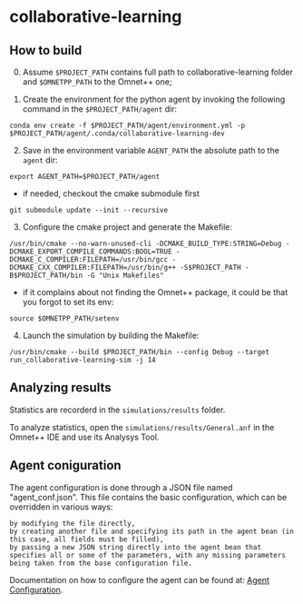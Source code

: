 # collaborative-learning

## How to build

0) Assume `$PROJECT_PATH` contains full path to collaborative-learning folder and `$OMNETPP_PATH` to the Omnet++ one;

1) Create the environment for the python agent by invoking the following command in the `$PROJECT_PATH/agent` dir:
```
conda env create -f $PROJECT_PATH/agent/environment.yml -p $PROJECT_PATH/agent/.conda/collaborative-learning-dev
```
2) Save in the environment variable `AGENT_PATH` the absolute path to the `agent` dir:
```
export AGENT_PATH=$PROJECT_PATH/agent
```

- if needed, checkout the cmake submodule first

```
git submodule update --init --recursive
```
3) Configure the cmake project and generate the Makefile:
```
/usr/bin/cmake --no-warn-unused-cli -DCMAKE_BUILD_TYPE:STRING=Debug -DCMAKE_EXPORT_COMPILE_COMMANDS:BOOL=TRUE -DCMAKE_C_COMPILER:FILEPATH=/usr/bin/gcc -DCMAKE_CXX_COMPILER:FILEPATH=/usr/bin/g++ -S$PROJECT_PATH -B$PROJECT_PATH/bin -G "Unix Makefiles"
```
- if it complains about not finding the Omnet++ package, it could be that you forgot to set its env:
```
source $OMNETPP_PATH/setenv
```
4) Launch the simulation by building the Makefile:
```
/usr/bin/cmake --build $PROJECT_PATH/bin --config Debug --target run_collaborative-learning-sim -j 14
```

## Analyzing results

Statistics are recorderd in the `simulations/results` folder.

To analyze statistics, open the `simulations/results/General.anf` in the Omnet++ IDE and use its Analysys Tool.


## Agent coniguration
The agent configuration is done through a JSON file named "agent_conf.json". This file contains the basic configuration, which can be overridden in various ways:

    by modifying the file directly,
    by creating another file and specifying its path in the agent bean (in this case, all fields must be filled),
    by passing a new JSON string directly into the agent bean that specifies all or some of the parameters, with any missing parameters being taken from the base configuration file.

Documentation on how to configure the agent can be found at: [Agent Configuration](https://github.com/retarded-reward/collaborative-learning/wiki/Agent-Configuration).
